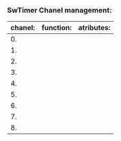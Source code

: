 ### SwTimer Chanel management:

| chanel: | function: | atributes: |
| ------- | --------- | ---------- |
| 0.      |           |            |
| 1.      |           |            |
| 2.      |           |            |
| 3.      |           |            |
| 4.      |           |            |
| 5.      |           |            |
| 6.      |           |            |
| 7.      |           |            |
| 8.      |           |            |
